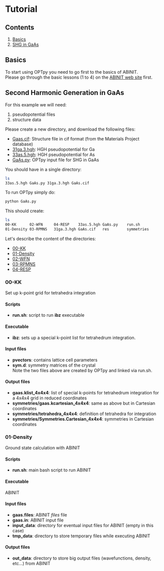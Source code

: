 # Tutorial

## Contents 
1. [Basics](#basics)
2. [SHG in GaAs](#shg_gaas)

<a id='basics'></a>
## Basics   
To start using OPTpy you need to go first to the basics of ABINIT.   
Please go through the basic lessons (1 to 4) on the [ABINIT web site](http://www.abinit.org) first.   

<a id='shg_gaas'></a>
## Second Harmonic Generation in GaAs  

For this example we will need:   
1. pseudopotential files
2. structure data   

Please create a new directory, and download the following files:   

* [Gaas.cif](https://raw.githubusercontent.com/trangel/OPTpy/master/examples/data/structures/GaAs.cif): Structure file in cif format (from the Materials Project database)   
* [31ga.3.hgh](https://github.com/trangel/OPTpy/tree/master/examples/data/pseudos/31ga.3.hgh):   HGH pseudopotential for Ga   
* [33as.5.hgh](https://github.com/trangel/OPTpy/tree/master/examples/data/pseudos/33as.5.hgh): HGH pseudopotential for As   
* [GaAs.py](https://raw.githubusercontent.com/trangel/OPTpy/master/examples/flows/GaAs.py): 
OPTpy input file for SHG in GaAs 

You should have in a single directory:    
```bash
ls   
33as.5.hgh GaAs.py 31ga.3.hgh GaAs.cif
```

To run OPTpy simply do:   
```bash
python GaAs.py
```

This should create:
```bash
ls
00-KK      02-WFN     04-RESP    33as.5.hgh GaAs.py    run.sh
01-Density 03-RPMNS   31ga.3.hgh GaAs.cif   res        symmetries
```

Let's describe the content of the directories:  
* [00-KK](#kk)    
* [01-Density](#density)   
* [02-WFN](#wfn)    
* [03-RPMNS](#rpmns)    
* [04-RESP](#resp)    
 
<a id='kk'></a>
###  00-KK 
Set up k-point grid for tetrahedra integration   

#### Scripts         
* **run.sh**: script to run **ibz** executable    

#### Executable
* **ibz**: sets up a special k-point list for tetrahedrum integration.    

#### Input files   
* **pvectors**: contains lattice cell parameters    
* **sym.d**: symmetry matrices of the crystal    
Note the two files above are created by OPTpy and linked via run.sh.    

#### Output files   
* **gaas.klist_4x4x4**: list of special k-points for tetrahedrum integration for a 4x4x4 grid in reduced coordinates    
* **symmetries/gaas.kcartesian_4x4x4**: same as above but in Cartesian coordinates   
* **symmetries/tetrahedra_4x4x4**: definition of tetrahedra for integration    
* **symmetries/Symmetries.Cartesian_4x4x4**: symmetries in Cartesian coordinates       

<a id='density'></a>
### 01-Density  
Ground state calculation with ABINIT    

#### Scripts         
* **run.sh**: main bash script to run ABINIT    

#### Executable
ABINIT   

#### Input files
* **gaas.files**: ABINIT *files* file   
* **gaas.in**: ABINIT input file     
* **input_data**: directory for eventual input files for ABINIT (empty in this case)    
* **tmp_data**: directory to store temporary files while executing ABINIT    
 
#### Output files   
* **out_data**: directory to store big output files (wavefunctions, density, etc...) from ABINIT    
